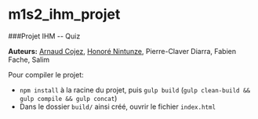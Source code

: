 # m1s2_ihm_projet

###Projet IHM -- Quiz

**Auteurs:** [Arnaud Cojez](https://github.com/arnaudcoj), [Honoré Nintunze](https://github.com/nash403), Pierre-Claver Diarra, Fabien Fache, Salim

Pour compiler le projet: 
* `npm install` à la racine du projet, puis `gulp build` (`gulp clean-build && gulp compile && gulp concat`)
* Dans le dossier `build/` ainsi créé, ouvrir le fichier `index.html`
